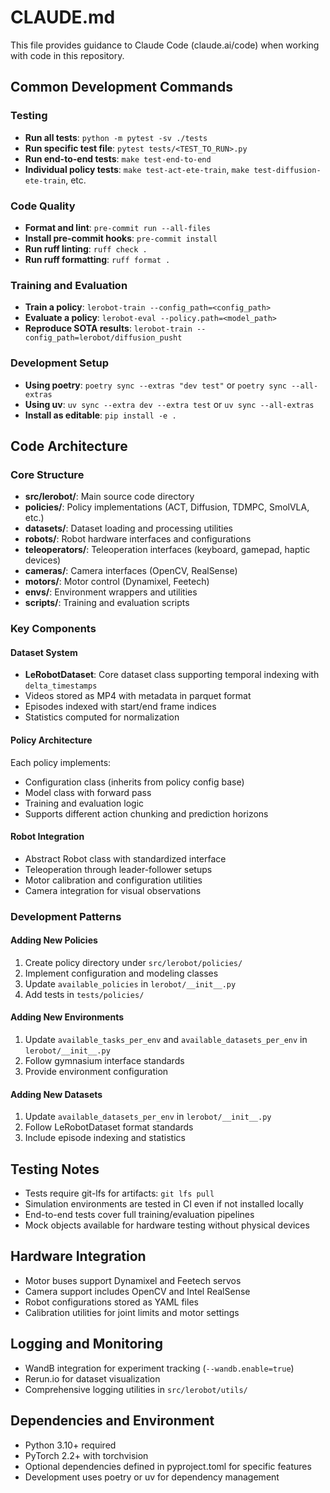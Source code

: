 # CLAUDE.md

This file provides guidance to Claude Code (claude.ai/code) when working with code in this repository.

## Common Development Commands

### Testing
- **Run all tests**: `python -m pytest -sv ./tests`
- **Run specific test file**: `pytest tests/<TEST_TO_RUN>.py`
- **Run end-to-end tests**: `make test-end-to-end`
- **Individual policy tests**: `make test-act-ete-train`, `make test-diffusion-ete-train`, etc.

### Code Quality
- **Format and lint**: `pre-commit run --all-files`
- **Install pre-commit hooks**: `pre-commit install`
- **Run ruff linting**: `ruff check .`
- **Run ruff formatting**: `ruff format .`

### Training and Evaluation
- **Train a policy**: `lerobot-train --config_path=<config_path>`
- **Evaluate a policy**: `lerobot-eval --policy.path=<model_path>`
- **Reproduce SOTA results**: `lerobot-train --config_path=lerobot/diffusion_pusht`

### Development Setup
- **Using poetry**: `poetry sync --extras "dev test"` or `poetry sync --all-extras`
- **Using uv**: `uv sync --extra dev --extra test` or `uv sync --all-extras`
- **Install as editable**: `pip install -e .`

## Code Architecture

### Core Structure
- **src/lerobot/**: Main source code directory
- **policies/**: Policy implementations (ACT, Diffusion, TDMPC, SmolVLA, etc.)
- **datasets/**: Dataset loading and processing utilities
- **robots/**: Robot hardware interfaces and configurations
- **teleoperators/**: Teleoperation interfaces (keyboard, gamepad, haptic devices)
- **cameras/**: Camera interfaces (OpenCV, RealSense)
- **motors/**: Motor control (Dynamixel, Feetech)
- **envs/**: Environment wrappers and utilities
- **scripts/**: Training and evaluation scripts

### Key Components

#### Dataset System
- **LeRobotDataset**: Core dataset class supporting temporal indexing with `delta_timestamps`
- Videos stored as MP4 with metadata in parquet format
- Episodes indexed with start/end frame indices
- Statistics computed for normalization

#### Policy Architecture
Each policy implements:
- Configuration class (inherits from policy config base)
- Model class with forward pass
- Training and evaluation logic
- Supports different action chunking and prediction horizons

#### Robot Integration
- Abstract Robot class with standardized interface
- Teleoperation through leader-follower setups
- Motor calibration and configuration utilities
- Camera integration for visual observations

### Development Patterns

#### Adding New Policies
1. Create policy directory under `src/lerobot/policies/`
2. Implement configuration and modeling classes
3. Update `available_policies` in `lerobot/__init__.py`
4. Add tests in `tests/policies/`

#### Adding New Environments
1. Update `available_tasks_per_env` and `available_datasets_per_env` in `lerobot/__init__.py`
2. Follow gymnasium interface standards
3. Provide environment configuration

#### Adding New Datasets
1. Update `available_datasets_per_env` in `lerobot/__init__.py`
2. Follow LeRobotDataset format standards
3. Include episode indexing and statistics

## Testing Notes
- Tests require git-lfs for artifacts: `git lfs pull`
- Simulation environments are tested in CI even if not installed locally
- End-to-end tests cover full training/evaluation pipelines
- Mock objects available for hardware testing without physical devices

## Hardware Integration
- Motor buses support Dynamixel and Feetech servos
- Camera support includes OpenCV and Intel RealSense
- Robot configurations stored as YAML files
- Calibration utilities for joint limits and motor settings

## Logging and Monitoring
- WandB integration for experiment tracking (`--wandb.enable=true`)
- Rerun.io for dataset visualization
- Comprehensive logging utilities in `src/lerobot/utils/`

## Dependencies and Environment
- Python 3.10+ required
- PyTorch 2.2+ with torchvision
- Optional dependencies defined in pyproject.toml for specific features
- Development uses poetry or uv for dependency management